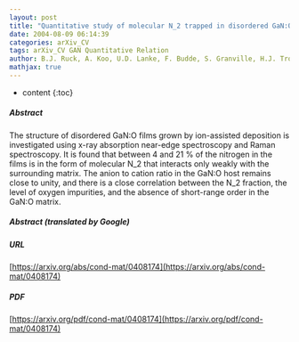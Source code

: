 ```yaml
---
layout: post
title: "Quantitative study of molecular N_2 trapped in disordered GaN:O films"
date: 2004-08-09 06:14:39
categories: arXiv_CV
tags: arXiv_CV GAN Quantitative Relation
author: B.J. Ruck, A. Koo, U.D. Lanke, F. Budde, S. Granville, H.J. Trodahl (1), A. Bittar (2), J.B. Metson (3), V.J. Kennedy, A. Markwitz (4) ((1) Victoria University of Wellington, New Zealand, (2) Industrial Research Ltd., New Zealand, (3) Auckland University, New Zealand, (4) Institute of Geological and Nuclear Sciences, New Zealand)
mathjax: true
---
```


* content
{:toc}

##### Abstract
The structure of disordered GaN:O films grown by ion-assisted deposition is investigated using x-ray absorption near-edge spectroscopy and Raman spectroscopy. It is found that between 4 and 21 % of the nitrogen in the films is in the form of molecular N_2 that interacts only weakly with the surrounding matrix. The anion to cation ratio in the GaN:O host remains close to unity, and there is a close correlation between the N_2 fraction, the level of oxygen impurities, and the absence of short-range order in the GaN:O matrix.

##### Abstract (translated by Google)


##### URL
[https://arxiv.org/abs/cond-mat/0408174](https://arxiv.org/abs/cond-mat/0408174)

##### PDF
[https://arxiv.org/pdf/cond-mat/0408174](https://arxiv.org/pdf/cond-mat/0408174)

